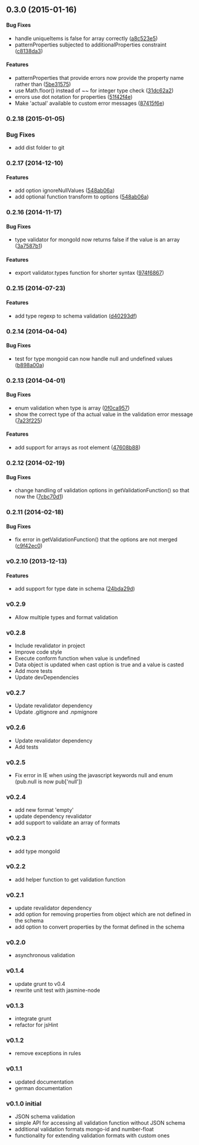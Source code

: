 <a name="0.3.0"></a>
## 0.3.0 (2015-01-16)


#### Bug Fixes

* handle uniqueItems is false for array correctly ([a8c523e5](https://github.com/litixsoft/lx-valid/commit/a8c523e5c25c679b56bb2e707519001c6220cd06))
* patternProperties subjected to additionalProperties constraint ([c8138da3](https://github.com/litixsoft/lx-valid/commit/c8138da3a6acf6e2ca4dd3e2e1a812e79bc84a4e))


#### Features

* patternProperties that provide errors now provide the property name rather than  ([5be31575](https://github.com/litixsoft/lx-valid/commit/5be31575d802f73e49cb236a57b68883d554d3f4))
* use Math.floor() instead of ~~ for integer type check ([31dc62a2](https://github.com/litixsoft/lx-valid/commit/31dc62a2ff7e347f64ff35710876e1616931f523))
* errors use dot notation for properties ([51f42f4e](https://github.com/litixsoft/lx-valid/commit/51f42f4ed24e78faf5fa2f86b36035ab427566d0))
* Make 'actual' available to custom error messages ([87415f6e](https://github.com/litixsoft/lx-valid/commit/87415f6e0db78ca03dacb14c40467896a90e613a))


<a name="0.2.18"></a>
### 0.2.18 (2015-01-05)


### Bug Fixes

* add dist folder to git


<a name="0.2.17"></a>
### 0.2.17 (2014-12-10)


#### Features

* add option ignoreNullValues ([548ab06a](https://github.com/litixsoft/lx-valid/commit/548ab06a512e6a38a72a0f24a8a1e3e4be99b6d4))
* add optional function transform to options ([548ab06a](https://github.com/litixsoft/lx-valid/commit/548ab06a512e6a38a72a0f24a8a1e3e4be99b6d4))


<a name="0.2.16"></a>
### 0.2.16 (2014-11-17)


#### Bug Fixes

* type validator for mongoId now returns false if the value is an array ([3a7587b1](https://github.com/litixsoft/lx-valid/commit/3a7587b14c1b1c8525cd191ba02d87e1571e127f))


#### Features

* export validator.types function for shorter syntax ([974f6867](https://github.com/litixsoft/lx-valid/commit/974f68672628d41e7a0d9b88cb531065f47540df))


<a name="0.2.15"></a>
### 0.2.15 (2014-07-23)


#### Features

* add type regexp to schema validation ([d40293df](https://github.com/litixsoft/lx-valid/commit/d40293dfdc36681e0b2277137c235f02e8aeda51))


<a name="0.2.14"></a>
### 0.2.14 (2014-04-04)


#### Bug Fixes

* test for type mongoid can now handle null and undefined values ([b898a00a](https://github.com/litixsoft/lx-valid/commit/b898a00a0323115798d15a9acc263adba8641d79))


<a name="0.2.13"></a>
### 0.2.13 (2014-04-01)


#### Bug Fixes

* enum validation when type is array ([0f0ca957](https://github.com/litixsoft/lx-valid/commit/0f0ca95784eae37ef4130d413b3c6254d6fe3a38))
* show the correct type of tha actual value in the validation error message ([7a23f225](https://github.com/litixsoft/lx-valid/commit/7a23f225500a79bc4a423b81f862fe33cf55f4b5))


#### Features

* add support for arrays as root element ([47608b88](https://github.com/litixsoft/lx-valid/commit/47608b8834d5d9875b6d0dd3ebe4ca350be65eaa))


<a name="0.2.12"></a>
### 0.2.12 (2014-02-19)


#### Bug Fixes

* change handling of validation options in getValidationFunction() so that now the ([7cbc70d1](https://github.com/litixsoft/lx-valid/commit/7cbc70d1da858c514baf3a3de4b6258ebf0f6da1))


<a name="0.2.11"></a>
### 0.2.11 (2014-02-18)


#### Bug Fixes

* fix error in getValidationFunction() that the options are not merged ([c9f42ec0](https://github.com/litixsoft/lx-valid/commit/c9f42ec0675dab2afd36120b6217a9914c1a5e6e))


<a name="v0.2.10"></a>
### v0.2.10 (2013-12-13)


#### Features

* add support for type date in schema ([24bda29d](https://github.com/litixsoft/lx-valid/commit/24bda29d6c7c904204c2fcc36f00e9ce9aba9d43))

### v0.2.9
* Allow multiple types and format validation

### v0.2.8
* Include revalidator in project
* Improve code style
* Execute conform function when value is undefined
* Data object is updated when cast option is true and a value is casted
* Add more tests
* Update devDependencies

### v0.2.7
* Update revalidator dependency
* Update .gitignore and .npmignore

### v0.2.6
* Update revalidator dependency
* Add tests

### v0.2.5
* Fix error in IE when using the javascript keywords null and enum (pub.null is now pub['null'])

### v0.2.4
* add new format 'empty'
* update dependency revalidator
* add support to validate an array of formats

### v0.2.3
* add type mongoId

### v0.2.2
* add helper function to get validation function

### v0.2.1
* update revalidator dependency
* add option for removing properties from object which are not defined in the schema
* add option to convert properties by the format defined in the schema

### v0.2.0
* asynchronous validation

### v0.1.4
* update grunt to v0.4
* rewrite unit test with jasmine-node

### v0.1.3
* integrate grunt
* refactor for jsHint

### v0.1.2
* remove exceptions in rules

### v0.1.1
* updated documentation
* german documentation

### v0.1.0 initial
* JSON schema validation
* simple API for accessing all validation function without JSON schema
* additional validation formats mongo-id and number-float
* functionality for extending validation formats with custom ones